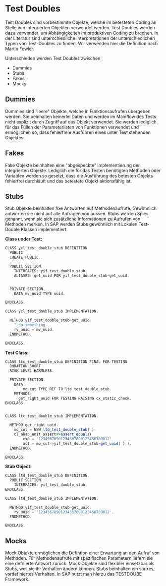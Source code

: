 # Test Doubles

Test Doubles sind vorbestimmte Objekte, welche im betesteten Coding an Stelle von integrierten Objekten verwendet werden. Test Doubles werden dazu verwendet, um Abhängigkeiten im produktiven Coding zu brechen. In der Literatur sind unterschiedliche Interpretationen der unterschiedlichen Typen von Test-Doubles zu finden. Wir verwenden hier die Definition nach Martin Fowler. 

Unterschieden werden Test Doubles zwischen:
- Dummies
- Stubs
- Fakes
- Mocks 

## Dummies
Dummies sind "leere" Objekte, welche in Funktionsaufrufen übergeben werden. Sie beinhalten keinerlei Daten und werden im Mainflow des Tests nicht explizit durch Zugriff auf das Objekt verwendet. Sie werden lediglich für das Füllen der Parameterlisten von Funktionen verwendet und ermöglichen so, dass fehlerfreie Ausführen eines unter Test stehenden Objektes.

## Fakes
Fake Objekte beinhalten eine "abgespeckte" Implementierung der integrierten Objekte. Lediglich die für das Testen benötigten Methoden oder Variablen werden so gesetzt, dass die Ausführung des betesten Objekts fehlerfrei durchläuft und das betestete Objekt aktionsfähig ist.  

## Stubs
Stub Objekte beinhalten fixe Antworten auf Methodenaufrufe. Gewöhnlich antworten sie nicht auf alle Anfragen von aussen. Stubs werden Spies genannt, wenn sie sich zusätzliche Informationen zu Aufrufen von Methoden merken. In SAP werden Stubs gewöhnlich mit Lokalen Test-Double Klassen implementiert.

**Class under Test:**
```js
CLASS ycl_test_double_stub DEFINITION
  PUBLIC
  CREATE PUBLIC .

  PUBLIC SECTION.
    INTERFACES: yif_test_double_stub.
    ALIASES: get_uuid FOR yif_test_double_stub~get_uuid.


  PRIVATE SECTION.
    DATA mv_uuid TYPE uuid.

ENDCLASS.

CLASS ycl_test_double_stub IMPLEMENTATION.

  METHOD yif_test_double_stub~get_uuid.
    " do something
    rv_uuid = mv_uuid.
  ENDMETHOD.

ENDCLASS.
```
**Test Class:**
```js
CLASS ltc_test_double_stub DEFINITION FINAL FOR TESTING
  DURATION SHORT
  RISK LEVEL HARMLESS.

  PRIVATE SECTION.
    DATA:
        mo_cut TYPE REF TO ltd_test_double_stub.
    METHODS:
      get_right_uuid FOR TESTING RAISING cx_static_check.
ENDCLASS.


CLASS ltc_test_double_stub IMPLEMENTATION.

  METHOD get_right_uuid.
    mo_cut = NEW ltd_test_double_stub( ).
    cl_abap_unit_assert=>assert_equals(
        exp = '12345678901234567890123456789012'
        act = mo_cut->yif_test_double_stub~get_uuid( ) ).
  ENDMETHOD.

ENDCLASS.
```

**Stub Object:**
```js
CLASS ltd_test_double_stub DEFINITION.
  PUBLIC SECTION.
    INTERFACES: yif_test_double_stub.
ENDCLASS.

CLASS ltd_test_double_stub IMPLEMENTATION.

  METHOD yif_test_double_stub~get_uuid.
    rv_uuid = '12345678901234567890123456789012'.
  ENDMETHOD.

ENDCLASS.

```
## Mocks 
Mock Objekte ermöglichen die Defintion einer Erwartung an den Aufruf von Methoden. Für Methodenaufrufe mit spezifischen Parametern liefern sie eine defnierte Antwort zurück. Mock Objekte sind flexibler einsetzbar als Stubs, weil sie ihr Verhalten ändern können. Stubs beinhalten ein starres, vordefiniertes Verhalten. In SAP nutzt man hierzu das TESTDOUBE Framework.






